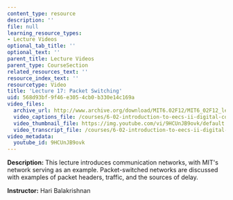 ```yaml
---
content_type: resource
description: ''
file: null
learning_resource_types:
- Lecture Videos
optional_tab_title: ''
optional_text: ''
parent_title: Lecture Videos
parent_type: CourseSection
related_resources_text: ''
resource_index_text: ''
resourcetype: Video
title: 'Lecture 17: Packet Switching'
uid: 568d93bf-9f46-e305-4cb0-b330e14c169a
video_files:
  archive_url: http://www.archive.org/download/MIT6.02F12/MIT6_02F12_lec17_300k.mp4
  video_captions_file: /courses/6-02-introduction-to-eecs-ii-digital-communication-systems-fall-2012/181f7eb0b7ba5443a80843d7033ab378_9HCUnJB9ovk.vtt
  video_thumbnail_file: https://img.youtube.com/vi/9HCUnJB9ovk/default.jpg
  video_transcript_file: /courses/6-02-introduction-to-eecs-ii-digital-communication-systems-fall-2012/612ee68db22a5ce5ae171650e8b3d865_9HCUnJB9ovk.pdf
video_metadata:
  youtube_id: 9HCUnJB9ovk
---
```


**Description:** This lecture introduces communication networks, with MIT's network serving as an example. Packet-switched networks are discussed with examples of packet headers, traffic, and the sources of delay.

**Instructor:** Hari Balakrishnan